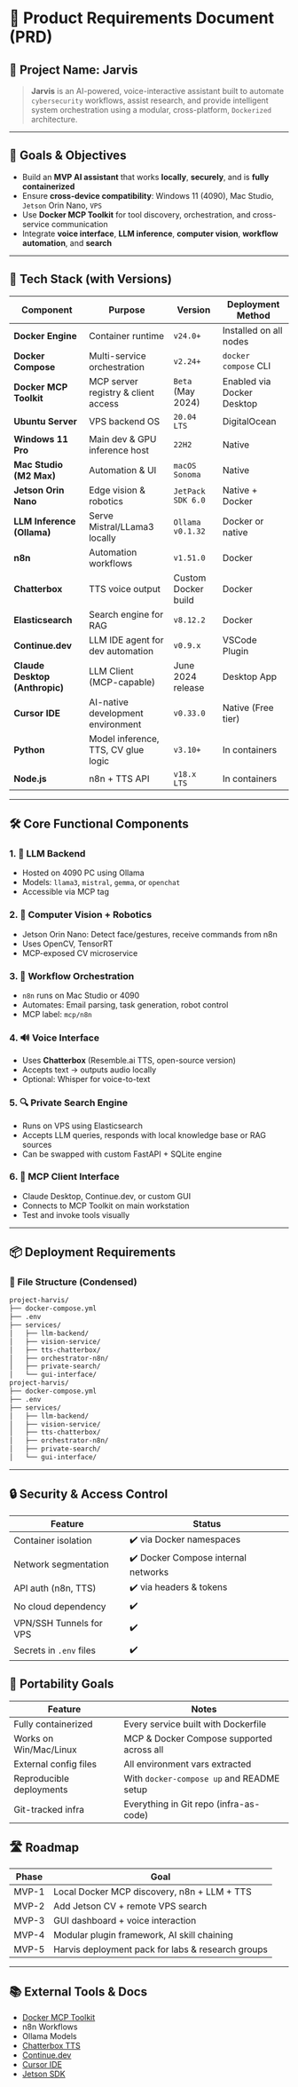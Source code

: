 # 📝 Product Requirements Document (PRD)

## 📌 Project Name: **Jarvis**

> **Jarvis** is an AI-powered, voice-interactive assistant built to automate `cybersecurity` workflows, assist research, and provide intelligent system orchestration using a modular, cross-platform, `Dockerized` architecture.

---

## 🎯 Goals & Objectives

- Build an **MVP AI assistant** that works **locally**, **securely**, and is **fully containerized**
- Ensure **cross-device compatibility**: Windows 11 (4090), Mac Studio, `Jetson` Orin Nano, `VPS`
- Use **Docker MCP Toolkit** for tool discovery, orchestration, and cross-service communication
- Integrate **voice interface**, **LLM inference**, **computer vision**, **workflow automation**, and **search**

---

## 🧱 Tech Stack (with Versions)

| **Component**                  | **Purpose**                         | **Version**         | **Deployment Method**      |
| ------------------------------ | ----------------------------------- | ------------------- | -------------------------- |
| **Docker Engine**              | Container runtime                   | `v24.0+`            | Installed on all nodes     |
| **Docker Compose**             | Multi-service orchestration         | `v2.24+`            | `docker compose` CLI       |
| **Docker MCP Toolkit**         | MCP server registry & client access | `Beta` (May 2024)   | Enabled via Docker Desktop |
| **Ubuntu Server**              | VPS backend OS                      | `20.04 LTS`         | DigitalOcean               |
| **Windows 11 Pro**             | Main dev & GPU inference host       | `22H2`              | Native                     |
| **Mac Studio (M2 Max)**        | Automation & UI                     | `macOS Sonoma`      | Native                     |
| **Jetson Orin Nano**           | Edge vision & robotics              | `JetPack SDK 6.0`   | Native + Docker            |
| **LLM Inference (Ollama)**     | Serve Mistral/LLama3 locally        | `Ollama v0.1.32`    | Docker or native           |
| **n8n**                        | Automation workflows                | `v1.51.0`           | Docker                     |
| **Chatterbox**                 | TTS voice output                    | Custom Docker build | Docker                     |
| **Elasticsearch**              | Search engine for RAG               | `v8.12.2`           | Docker                     |
| **Continue.dev**               | LLM IDE agent for dev automation    | `v0.9.x`            | VSCode Plugin              |
| **Claude Desktop (Anthropic)** | LLM Client (MCP-capable)            | June 2024 release   | Desktop App                |
| **Cursor IDE**                 | AI-native development environment   | `v0.33.0`           | Native (Free tier)         |
| **Python**                     | Model inference, TTS, CV glue logic | `v3.10+`            | In containers              |
| **Node.js**                    | n8n + TTS API                       | `v18.x LTS`         | In containers              |


---

## 🛠 Core Functional Components

### 1. 🧠 **LLM Backend**

- Hosted on 4090 PC using Ollama
- Models: `llama3`, `mistral`, `gemma`, or `openchat`
- Accessible via MCP tag

### 2. 🤖 **Computer Vision + Robotics**

- Jetson Orin Nano: Detect face/gestures, receive commands from n8n    
- Uses OpenCV, TensorRT
- MCP-exposed CV microservice

### 3. 🔄 **Workflow Orchestration**

- `n8n` runs on Mac Studio or 4090
- Automates: Email parsing, task generation, robot control
- MCP label: `mcp/n8n`

### 4. 🔊 **Voice Interface**

- Uses **Chatterbox** (Resemble.ai TTS, open-source version)
- Accepts text → outputs audio locally
- Optional: Whisper for voice-to-text

### 5. 🔍 **Private Search Engine**

- Runs on VPS using Elasticsearch
- Accepts LLM queries, responds with local knowledge base or RAG sources
- Can be swapped with custom FastAPI + SQLite engine


### 6. 🧭 **MCP Client Interface**

- Claude Desktop, Continue.dev, or custom GUI
- Connects to MCP Toolkit on main workstation
- Test and invoke tools visually

---

## 📦 Deployment Requirements

### 📁 File Structure (Condensed)

```bash
project-harvis/
├── docker-compose.yml
├── .env
├── services/
│   ├── llm-backend/
│   ├── vision-service/
│   ├── tts-chatterbox/
│   ├── orchestrator-n8n/
│   ├── private-search/
│   └── gui-interface/
project-harvis/
├── docker-compose.yml
├── .env
├── services/
│   ├── llm-backend/
│   ├── vision-service/
│   ├── tts-chatterbox/
│   ├── orchestrator-n8n/
│   ├── private-search/
│   └── gui-interface/
```

---

## 🔒 Security & Access Control

| Feature                 | Status                              |
| ----------------------- | ----------------------------------- |
| Container isolation     | ✔️ via Docker namespaces            |
| Network segmentation    | ✔️ Docker Compose internal networks |
| API auth (n8n, TTS)     | ✔️ via headers & tokens             |
| No cloud dependency     | ✔️                                  |
| VPN/SSH Tunnels for VPS | ✔️                                  |
| Secrets in `.env` files | ✔️                                  |

## 🔄 Portability Goals

| Feature                  | Notes                                     |
| ------------------------ | ----------------------------------------- |
| Fully containerized      | Every service built with Dockerfile       |
| Works on Win/Mac/Linux   | MCP & Docker Compose supported across all |
| External config files    | All environment vars extracted            |
| Reproducible deployments | With `docker-compose up` and README setup |
| Git-tracked infra        | Everything in Git repo (infra-as-code)    |


## 🛣️ Roadmap

| Phase | Goal                                              |
| ----- | ------------------------------------------------- |
| MVP-1 | Local Docker MCP discovery, n8n + LLM + TTS       |
| MVP-2 | Add Jetson CV + remote VPS search                 |
| MVP-3 | GUI dashboard + voice interaction                 |
| MVP-4 | Modular plugin framework, AI skill chaining       |
| MVP-5 | Harvis deployment pack for labs & research groups |

---

## 📚 External Tools & Docs

- [Docker MCP Toolkit](https://docs.docker.com/ai/mcp-catalog-and-toolkit/toolkit/)
- n8n Workflows
- Ollama Models
- [Chatterbox TTS](https://github.com/resemble-ai/chatterbox)
- [Continue.dev](https://continue.dev/)
- [Cursor IDE](https://cursor.sh/)
- [Jetson SDK](https://developer.nvidia.com/embedded/jetpack)